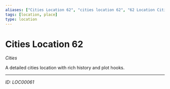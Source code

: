 ```yaml
---
aliases: ["Cities Location 62", "cities location 62", "62 Location Cities"]
tags: [location, place]
type: location
---
```


# Cities Location 62

*Cities*

A detailed cities location with rich history and plot hooks.

---
*ID: LOC00061*